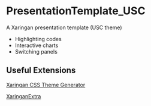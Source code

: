 # PresentationTemplate_USC
A Xaringan presentation template (USC theme)

* Highlighting codes
* Interactive charts
* Switching panels


## Useful Extensions

[Xaringan CSS Theme Generator](https://pkg.garrickadenbuie.com/xaringanthemer/articles/xaringanthemer.html#quick-intro-1)

[XaringanExtra](https://github.com/gadenbuie/xaringanExtra)
